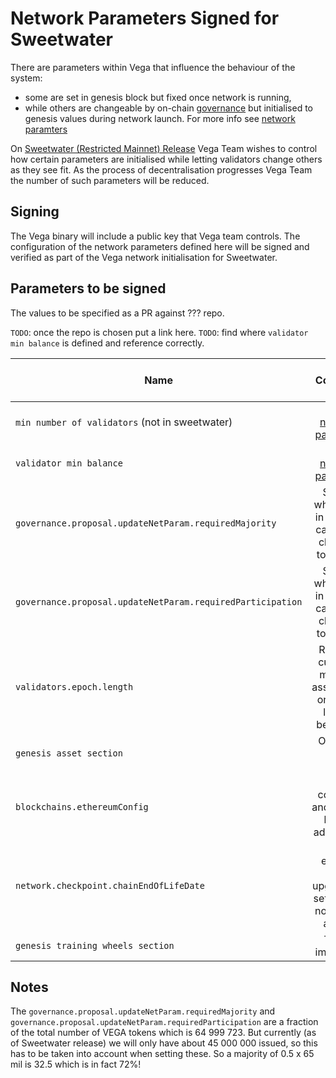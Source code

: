 # Network Parameters Signed for Sweetwater

There are parameters within Vega that influence the behaviour of the system:

- some are set in genesis block but fixed once network is running,
- while others are changeable by on-chain [governance](../protocol/0028-GOVE-governance.md) but initialised to genesis values during network launch. For more info see [network paramters](../protocol/0054-NETP-network_parameters.md)

On [Sweetwater (Restricted Mainnet) Release](https://github.com/orgs/vegaprotocol/projects/114) Vega Team wishes to control how certain parameters are initialised while letting validators change others as they see fit.
As the process of decentralisation progresses Vega Team the number of such parameters will be reduced.

## Signing

The Vega binary will include a public key that Vega team controls.
The configuration of the network parameters defined here will be signed and verified as part of the Vega network initialisation for Sweetwater.

## Parameters to be signed

The values to be specified as a PR against ??? repo.

`TODO`: once the repo is chosen put a link here.
`TODO`: find where `validator min balance` is defined and reference correctly.

| Name                                                        | Comment                                                            | Suggested value (optional) |
|-------------------------------------------------------------|:------------------------------------------------------------------:| :-------------------------:|
| `min number of validators` (not in sweetwater)              | Not in [network paramters](../protocol/0054-NETP-network_parameters.md) |                            |
| `validator min balance`                                     | Not in [network paramters](../protocol/0054-NETP-network_parameters.md) | 3000 VEGA                  |
| `governance.proposal.updateNetParam.requiredMajority`       | So that what is set in genesis cannot be changed too easily        | 0.5                        |
| `governance.proposal.updateNetParam.requiredParticipation`  | So that what is set in genesis cannot be changed too easily        | 0.5                        |
| `validators.epoch.length`                                   | Rewards currently make an assumption on epoch length, best fix it. | 1 day                      |
| `genesis asset section`                                     | Only one asset: VEGA                                               |                            |
| `blockchains.ethereumConfig`                                | Sets collateral and staking bridge addresses.                      |                            |
| `network.checkpoint.chainEndOfLifeDate`                     | Can enforce code upgrade by setting this not too far ahead.        | 21 days                    |
| `genesis training wheels section`                           | This is important.                                                 |                            |

## Notes

The `governance.proposal.updateNetParam.requiredMajority` and `governance.proposal.updateNetParam.requiredParticipation`
are a fraction of the total number of VEGA tokens which is 64 999 723.
But currently (as of Sweetwater release) we will only have about 45 000 000 issued, so this has to be taken into account when setting these.
So a majority of 0.5 x 65 mil is 32.5 which is in fact 72%!
